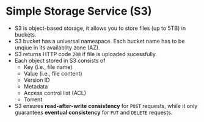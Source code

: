# Simple Storage Service (S3)

- S3 is object-based storage, it allows you to store files (up to 5TB) in buckets.
- S3 bucket has a universal namespace. Each bucket name has to be unqiue in its availablity zone (AZ).
- S3 returns HTTP code `200` if file is uploaded sucessfully.
- Each object stored in S3 consists of
	- Key (i.e., file name)
	- Value (i.e., file content)
	- Version ID
	- Metadata
	- Access control list (ACL)
	- Torrent
- S3 ensures **read-after-write consistency** for `POST` requests, while it only guarantees **eventual consistency** for `PUT` and `DELETE` requests.
